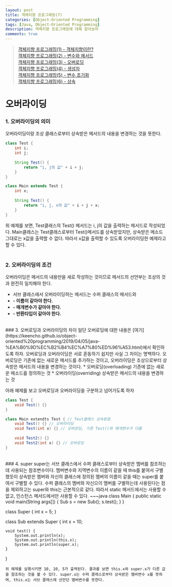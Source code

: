 ```yaml
---
layout: post
title: 객체지향 프로그래밍(7)
categories: [Object-Oriented Programming]
tags: [Java, Object-Oriented Programming]
description: 객체지향 프로그래밍에 대해 알아보자
comments: true
---
```


> [객체지향 프로그래밍(1) - 객체지향이란?](https://keencho.github.io/object-oriented%20programming/2019/03/31/java-%EA%B0%9D%EC%B2%B4%EC%A7%80%ED%96%A51.html)  
> [객체지향 프로그래밍(2) - 변수와 메서드](https://keencho.github.io/object-oriented%20programming/2019/04/02/java-%EA%B0%9D%EC%B2%B4%EC%A7%80%ED%96%A52.html)  
> [객체지향 프로그래밍(3) - 오버로딩](https://keencho.github.io/object-oriented%20programming/2019/04/05/java-%EA%B0%9D%EC%B2%B4%EC%A7%80%ED%96%A53.html)  
> [객체지향 프로그래밍(4) - 생성자](https://keencho.github.io/object-oriented%20programming/2019/04/11/java-%EA%B0%9D%EC%B2%B4%EC%A7%80%ED%96%A54.html)  
> [객체지향 프로그래밍(5) - 변수 초기화](https://keencho.github.io/object-oriented%20programming/2019/04/13/java-%EA%B0%9D%EC%B2%B4%EC%A7%80%ED%96%A55.html)  
> [객체지향 프로그래밍(6) - 상속](https://keencho.github.io/object-oriented%20programming/2019/04/15/java-%EA%B0%9D%EC%B2%B4%EC%A7%80%ED%96%A56.html)  

# **오버라이딩**  
### 1. 오버라이딩의 의미  
오버라이딩이랑 조상 클래스로부터 상속받은 메서드의 내용을 변경하는 것을 뜻한다.  
~~~java
class Test {
	int i;
	int j;
	
	String Test() {
		return "i, j의 값" + i + j;
	}
}

class Main extends Test {
	int x;
	
	String Test() {
		return "i, j, x의 값" + i + j + x;
	}
}
~~~
위 예제를 보면, Test클래스의 Test() 메서드는 i, j의 값을 출력하는 메서드로 작성되었다. Main클래스는 Test클래스로부터 Test()메서드를 상속받았지만, 상속받은 메소드 그대로는 x값을 출력할 수 없다. 따라서 x값을 출력할 수 있도록 오버라이딩한 예제라고 할 수 있다.  
<br>  
### 2. 오버라이딩의 조건  
오버라이딩은 메서드의 내용만을 새로 작성하는 것이므로 메서드의 선언부는 조상의 것과 완전히 일치해야 한다.  
  * 서브 클래스에서 오버라이딩하는 메서드는 수퍼 클래스의 메서드와 
  * **- 이름이 같아야 한다.**  
  * **- 매개변수가 같아야 한다.**  
  * **- 반환타입이 같아야 한다.**  
<br>  
### 3. 오버로딩과 오버라이딩의 차이  
일단 오버로딩에 대한 내용은 [여기](https://keencho.github.io/object-oriented%20programming/2019/04/05/java-%EA%B0%9D%EC%B2%B4%EC%A7%80%ED%96%A53.html)에서 확인하도록 하자. 오버로딩과 오버라이딩은 서로 혼동하기 쉽지만 사실 그 차이는 명백하다. 오버로딩은 기존에 없는 새로운 메서드를 추가하는 것이고, 오버라이딩은 조상으로부터 상속받은 메서드의 내용을 변경하는 것이다.  
  * 오버로딩(overloading) 기존에 없는 새로운 메소드를 정의하는 것  
  * 오버라이딩(overriding) 상속받은 메서드의 내용을 변경하는 것
  
아래 예제를 보고 오버로딩과 오버라이딩을 구분하고 넘어가도록 하자  
~~~java
class Test {
	void Test() {}
}

class Main extendts Test { // Test클래스 상속받음
	void Test() {} // 오버라이딩
	void Test(int x) {} // 오버로딩, 기존 Test()와 매개변수가 다름
	
	void Test2() {}
	void Test2(int x) {} // 오버로딩
}
~~~  
<br>
### 4. super  
super는 서브 클래스에서 수퍼 클래스로부터 상속받은 멤버를 참조하는데 사용되는 참조변수이다. 멤버변수와 지역변수의 이름이 같을 때 this를 붙여서 구별했듯이 상속받은 멤버와 자신의 클래스에 정의된 멤버의 이름이 같을 때는 super를 붙여서 구별할 수 있다. 수퍼 클래스의 멤버와 자신으이 멤버를 구별하는데 사용된다는 점을 제외하고는 super와 this는 근본적으로 같다. 따라서 static 메서드에서는 사용할 수 없고, 인스턴스 메서드에서만 사용할 수 있다.  
~~~java
class Main {
	public static void main(String args[]) {
		Sub s = new Sub();
		s.test();
	}
}

class Super {
	int x = 5;
}

class Sub extends Super {
	int x = 10;
	
	void test() {
		System.out.println(x);
		System.out.println(this.x);
		System.out.println(super.x);
	}
}
~~~  
위 예제를 실행시키면 10, 10, 5가 출력된다. 결과를 보면 this.x와 super.x가 다른 값을 참조하는 것을 볼 수 있다. super.x는 수퍼 클래스로부터 상속받은 멤버변수 x를 뜻하며, this.x는 서브 클래스에 선언던 멤버변수를 뜻한다.
  

	
	
